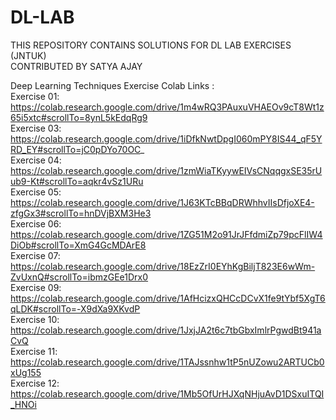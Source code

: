 # DL-LAB
THIS REPOSITORY CONTAINS SOLUTIONS FOR DL LAB EXERCISES (JNTUK)<br>
CONTRIBUTED BY SATYA AJAY

Deep Learning Techniques Exercise Colab Links : <br>
Exercise 01: https://colab.research.google.com/drive/1m4wRQ3PAuxuVHAEOv9cT8Wt1z65i5xtc#scrollTo=8ynL5kEdqRg9 <br>
Exercise 03: https://colab.research.google.com/drive/1iDfkNwtDpgI060mPY8IS44_qF5YRD_EY#scrollTo=jC0pDYo70OC_ <br>
Exercise 04: https://colab.research.google.com/drive/1zmWiaTKyywEIVsCNqqgxSE35rUub9-Kt#scrollTo=aqkr4vSz1URu <br>
Exercise 05: https://colab.research.google.com/drive/1J63KTcBBqDRWhhvIIsDfjoXE4-zfgGx3#scrollTo=hnDVjBXM3He3 <br>
Exercise 06: https://colab.research.google.com/drive/1ZG51M2o91JrJFfdmiZp79pcFlIW4DiOb#scrollTo=XmG4GcMDArE8 <br>
Exercise 07: https://colab.research.google.com/drive/18EzZrI0EYhKgBiljT823E6wWm-ZvUxnQ#scrollTo=ibmzGEe1Drx0 <br>
Exercise 09: https://colab.research.google.com/drive/1AfHcizxQHCcDCvX1fe9tYbf5XgT6qLDK#scrollTo=-X9dXa9XKvdP <br>
Exercise 10: https://colab.research.google.com/drive/1JxjJA2t6c7tbGbxImlrPgwdBt941aCvQ <br>
Exercise 11: https://colab.research.google.com/drive/1TAJssnhw1tP5nUZowu2ARTUCb0xUg155 <br>
Exercise 12: https://colab.research.google.com/drive/1Mb5OfUrHJXqNHjuAvD1DSxuITQI_HNOi <br>
